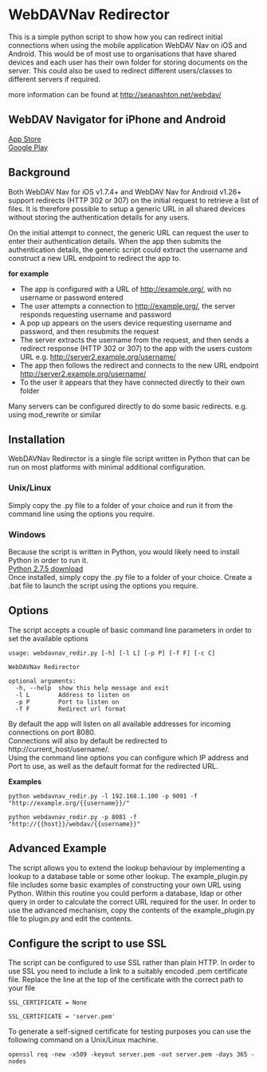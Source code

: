 WebDAVNav Redirector
=====================

This is a simple python script to show how you can redirect initial connections when using the mobile application WebDAV Nav on iOS and Android.
This would be of most use to organisations that have shared devices and each user has their own folder for storing documents on the server.
This could also be used to redirect different users/classes to different servers if required.

more information can be found at http://seanashton.net/webdav/  

WebDAV Navigator for iPhone and Android
---------------------------------------
[App Store](https://itunes.apple.com/app/webdav-nav/id412341302?mt=8)  
[Google Play](https://play.google.com/store/apps/details?id=com.schimera.webdavnav)

Background
-----------
Both WebDAV Nav for iOS v1.7.4+ and WebDAV Nav for Android v1.26+ support redirects (HTTP 302 or 307) on the initial request to retrieve a list of files.
It is therefore possible to setup a generic URL in all shared devices without storing the authentication details for any users.

On the initial attempt to connect, the generic URL can request the user to enter their authentication details. 
When the app then submits the authentication details, the generic script could extract the username and construct a new URL endpoint to redirect the app to. 

**for example**  

  * The app is configured with a URL of http://example.org/, with no username or password entered
  * The user attempts a connection to http://example.org/, the server responds requesting username and password
  * A pop up appears on the users device requesting username and password, and then resubmits the request
  * The server extracts the username from the request, and then sends a redirect response (HTTP 302 or 307) to the app with the users custom URL e.g. http://server2.example.org/username/
  * The app then follows the redirect and connects to the new URL endpoint http://server2.example.org/username/
  * To the user it appears that they have connected directly to their own folder

Many servers can be configured directly to do some basic redirects. e.g. using mod_rewrite or similar
  
Installation
-------------
WebDAVNav Redirector is a single file script written in Python that can be run on most platforms with minimal additional configuration. 

### Unix/Linux
Simply copy the .py file to a folder of your choice and run it from the command line using the options you require.

### Windows
Because the script is written in Python, you would likely need to install Python in order to run it.   
[Python 2.7.5 download](http://www.python.org/getit/)  
Once installed, simply copy the .py file to a folder of your choice. Create a .bat file to launch the script using the options you require.

Options
-------------
The script accepts a couple of basic command line parameters in order to set the available options

    usage: webdavnav_redir.py [-h] [-l L] [-p P] [-f F] [-c C]

    WebDAVNav Redirector

    optional arguments:
      -h, --help  show this help message and exit
      -l L        Address to listen on
      -p P        Port to listen on
      -f F        Redirect url format     
  
By default the app will listen on all available addresses for incoming connections on port 8080.  
Connections will also by default be redirected to http://current_host/username/.  
Using the command line options you can configure which IP address and Port to use, as well as the default format for the redirected URL.   

**Examples**

    python webdavnav_redir.py -l 192.168.1.100 -p 9091 -f "http://example.org/{{username}}/"  
    
    python webdavnav_redir.py -p 8081 -f "http://{{host}}/webdav/{{username}}"
    
Advanced Example
-----------------
The script allows you to extend the lookup behaviour by implementing a lookup to a database table or some other lookup.
The example_plugin.py file includes some basic examples of constructing your own URL using Python.
Within this routine you could perform a database, ldap or other query in order to calculate the correct URL required for the user.
In order to use the advanced mechanism, copy the contents of the example_plugin.py file to plugin.py and edit the contents.

Configure the script to use SSL
--------------------------------
The script can be configured to use SSL rather than plain HTTP. In order to use SSL you need to include a link to a suitably encoded .pem certificate file. 
Replace the line at the top of the certificate with the correct path to your file

    SSL_CERTIFICATE = None

    SSL_CERTIFICATE = 'server.pem'

To generate a self-signed certificate for testing purposes you can use the following command on a Unix/Linux machine.

    openssl req -new -x509 -keyout server.pem -out server.pem -days 365 -nodes
